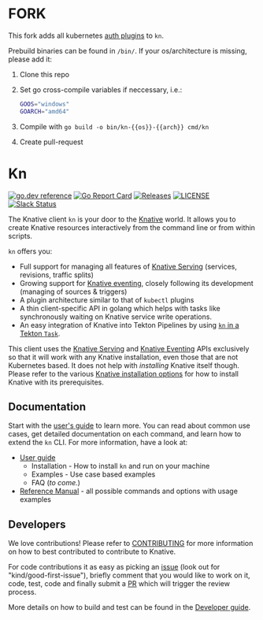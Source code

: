 # FORK

This fork adds all kubernetes [auth plugins](https://github.com/kubernetes/client-go/tree/master/plugin/pkg/client/auth) to `kn`.

Prebuild binaries can be found in `/bin/`.
If your os/architecture is missing, please add it:

1. Clone this repo
1. Set go cross-compile variables if neccessary, i.e.:

   ```bash
   GOOS="windows"
   GOARCH="amd64"
   ```

1. Compile with `go build -o bin/kn-{{os}}-{{arch}} cmd/kn`
1. Create pull-request

# Kn

[![go.dev reference](https://img.shields.io/badge/go.dev-reference-007d9c?logo=go&logoColor=white)](https://pkg.go.dev/knative.dev/client)
[![Go Report Card](https://goreportcard.com/badge/knative/client)](https://goreportcard.com/report/knative/client)
[![Releases](https://img.shields.io/github/release-pre/knative/client.svg)](https://github.com/knative/client/releases)
[![LICENSE](https://img.shields.io/github/license/knative/client.svg)](https://github.com/knative/client/blob/master/LICENSE)
[![Slack Status](https://img.shields.io/badge/slack-join_chat-white.svg?logo=slack&style=social)](https://knative.slack.com)

The Knative client `kn` is your door to the [Knative](https://knative.dev)
world. It allows you to create Knative resources interactively from the command
line or from within scripts.

`kn` offers you:

- Full support for managing all features of
  [Knative Serving](https://github.com/knative/serving) (services, revisions,
  traffic splits)
- Growing support for [Knative eventing](https://github.com/knative/eventing),
  closely following its development (managing of sources & triggers)
- A plugin architecture similar to that of `kubectl` plugins
- A thin client-specific API in golang which helps with tasks like synchronously
  waiting on Knative service write operations.
- An easy integration of Knative into Tekton Pipelines by using
  [`kn` in a Tekton `Task`](https://github.com/tektoncd/catalog/tree/master/task/kn).


This client uses the
[Knative Serving](https://github.com/knative/docs/blob/master/docs/serving/spec/knative-api-specification-1.0.md)
and
[Knative Eventing](https://github.com/knative/eventing/tree/master/docs/spec)
APIs exclusively so that it will work with any Knative installation, even those
that are not Kubernetes based. It does not help with _installing_ Knative itself
though. Please refer to the various
[Knative installation options](https://knative.dev/docs/install/) for how to
install Knative with its prerequisites.

## Documentation

Start with the [user's guide](docs/README.md) to learn more. You can read about
common use cases, get detailed documentation on each command, and learn how to
extend the `kn` CLI. For more information, have a look at:

- [User guide](docs/README.md)
  - Installation - How to install `kn` and run on your machine
  - Examples - Use case based examples
  - FAQ (_to come._)
- [Reference Manual](docs/cmd/kn.md) - all possible commands and options with
  usage examples

## Developers

We love contributions! Please refer to
[CONTRIBUTING](https://knative.dev/contributing/) for more information on how to
best contributed to contribute to Knative.

For code contributions it as easy as picking an
[issue](https://github.com/knative/client/issues) (look out for
"kind/good-first-issue"), briefly comment that you would like to work on it,
code, test, code and finally submit a
[PR](https://github.com/knative/client/pulls) which will trigger the review
process.

More details on how to build and test can be found in the
[Developer guide](docs/DEVELOPMENT.md).
